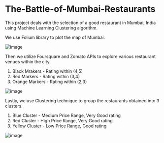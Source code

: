 # The-Battle-of-Mumbai-Restaurants
This project deals with the selection of a good restaurant in Mumbai, India using Machine Learning Clustering algorithm.

We use Folium library to plot the map of Mumbai.

![image](https://user-images.githubusercontent.com/48560818/130059879-3c291346-0796-4613-a116-af9d2ba2520d.png)

Then we utilize Foursquare and Zomato APIs to explore various restaurant venues within the city. 

1. Black Mrakers - Rating within (4,5)
2. Red Markers - Rating within (3,4)
3. Orange Markers - Rating within (2,3)

![image](https://user-images.githubusercontent.com/48560818/130060329-21ec82db-cfc9-4d29-a0da-a795f7c952d3.png)

Lastly, we use Clustering technique to group the restaurants obtained into 3 clusters.

1. Blue Cluster - Medium Price Range, Very Good rating
2. Red Cluster - High Price Range, Very Good rating
3. Yellow Cluster - Low Price Range, Good rating

![image](https://user-images.githubusercontent.com/48560818/130060229-8e0de4a9-741f-4c67-9814-eb6c15f16178.png)
